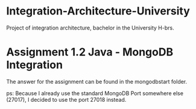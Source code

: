 # Integration-Architecture-University
Project of integration architecture, bachelor in the University H-brs.


# Assignment 1.2 Java - MongoDB Integration

The answer for the assignment can be found in the mongodbstart folder.

ps: Because I already use the standard MongoDB Port somewhere else (27017), I decided to use the port 27018 instead.